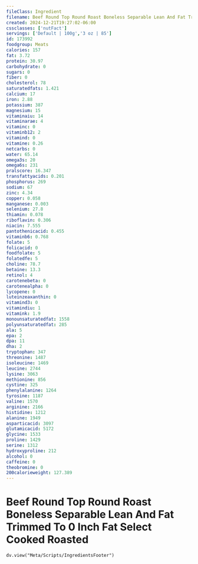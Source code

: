 ```yaml
---
fileClass: Ingredient
filename: Beef Round Top Round Roast Boneless Separable Lean And Fat Trimmed To 0 Inch Fat Select Cooked Roasted
created: 2024-12-21T19:27:02-06:00
cssclasses: ['nutFact']
servings: ['Default | 100g','3 oz | 85']
id: 173992
foodgroup: Meats
calories: 157
fat: 3.72
protein: 30.97
carbohydrate: 0
sugars: 0
fiber: 0
cholesterol: 78
saturatedfats: 1.421
calcium: 17
iron: 2.88
potassium: 387
magnesium: 15
vitaminaiu: 14
vitaminarae: 4
vitaminc: 0
vitaminb12: 2
vitamind: 0
vitamine: 0.26
netcarbs: 0
water: 65.14
omega3s: 20
omega6s: 231
pralscore: 16.347
transfattyacids: 0.201
phosphorus: 269
sodium: 67
zinc: 4.34
copper: 0.058
manganese: 0.003
selenium: 27.8
thiamin: 0.078
riboflavin: 0.306
niacin: 7.555
pantothenicacid: 0.455
vitaminb6: 0.768
folate: 5
folicacid: 0
foodfolate: 5
folatedfe: 5
choline: 78.7
betaine: 13.3
retinol: 4
carotenebeta: 0
carotenealpha: 0
lycopene: 0
luteinzeaxanthin: 0
vitamind3: 0
vitamindiu: 1
vitamink: 1.9
monounsaturatedfat: 1558
polyunsaturatedfat: 285
ala: 5
epa: 2
dpa: 11
dha: 2
tryptophan: 347
threonine: 1487
isoleucine: 1469
leucine: 2744
lysine: 3063
methionine: 856
cystine: 325
phenylalanine: 1264
tyrosine: 1187
valine: 1570
arginine: 2166
histidine: 1212
alanine: 1949
asparticacid: 3097
glutamicacid: 5172
glycine: 1533
proline: 1429
serine: 1312
hydroxyproline: 212
alcohol: 0
caffeine: 0
theobromine: 0
200calorieweight: 127.389
---
```


# Beef Round Top Round Roast Boneless Separable Lean And Fat Trimmed To 0 Inch Fat Select Cooked Roasted

```dataviewjs
dv.view("Meta/Scripts/IngredientsFooter")
```